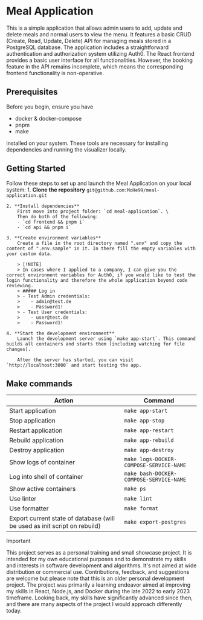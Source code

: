 # Meal Application
This is a simple application that allows admin users to add, update and delete meals and normal users to view the menu. It features a basic CRUD (Create, Read, Update, Delete) API for managing meals stored in a PostgreSQL database. The application includes a straightforward authentication and authorization system utilizing Auth0. The React frontend provides a basic user interface for all functionalities. However, the booking feature in the API remains incomplete, which means the corresponding frontend functionality is non-operative.

## Prerequisites
Before you begin, ensure you have 
- docker & docker-compose
- pnpm
- make

installed on your system. These tools are necessary for installing dependencies and running the visualizer locally.

## Getting Started
Follow these steps to set up and launch the Meal Application on your local system:
    1. **Clone the repository**
    `git@github.com:MoHe99/meal-application.git`
    
    2. **Install dependencies**
        First move into project folder: `cd meal-application`. \
        Then do both of the following:
        - `cd frontend && pnpm i`
        - `cd api && pnpm i`
    
    3. **Create environment variables**
        Create a file in the root directory named ".env" and copy the content of ".env.sample" in it. In there fill the empty variables with your custom data.
        
        > [!NOTE]
        > In cases where I applied to a company, I can give you the correct environment variables for Auth0, if you would like to test the login functionality and therefore the whole application beyond code reviewing.
        > ##### Log in
        > - Test Admin credentials: 
        >    - admin@test.de
        >    - Password1!
        > - Test User credentials: 
        >    - user@test.de
        >    - Password1!
    
    4. **Start the development environment**
        Launch the development server using `make app-start`. This command builds all containers and starts them (including watching for file changes).
        
        After the server has started, you can visit `http://localhost:3000` and start testing the app.

## Make commands

| Action                    | Command                                   |
|---------------------------|-------------------------------------------|
| Start application         | `make app-start`                          |
| Stop application          | `make app-stop`                           |
| Restart application       | `make app-restart`                        |
| Rebuild application       | `make app-rebuild`                        |
| Destroy application       | `make app-destroy`                        |
| Show logs of container    | `make logs-DOCKER-COMPOSE-SERVICE-NAME`   |
| Log into shell of container | `make bash-DOCKER-COMPOSE-SERVICE-NAME`  |
| Show active containers    | `make ps`                                 |
| Use linter                | `make lint`                               |
| Use formatter             | `make format`                             |
| Export current state of database (will be used as init script on rebuild)   | `make export-postgres`                                 |

> [!IMPORTANT]
> This project serves as a personal training and small showcase project. It is intended for my own educational purposes and to demonstrate my skills and interests in software development and algorithms. It's not aimed at wide distribution or commercial use. Contributions, feedback, and suggestions are welcome but please note that this is an older personal development project.
> The project was primarily a learning endeavor aimed at improving my skills in React, Node.js, and Docker during the late 2022 to early 2023 timeframe. Looking back, my skills have significantly advanced since then, and there are many aspects of the project I would approach differently today.
